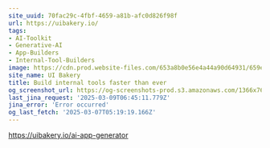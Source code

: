 ```yaml
---
site_uuid: 70fac29c-4fbf-4659-a81b-afc0d826f98f
url: https://uibakery.io/
tags:
- AI-Toolkit
- Generative-AI
- App-Builders
- Internal-Tool-Builders
image: https://cdn.prod.website-files.com/653a8b0e56e4a44a90d64931/659ed2f56dbcf48f729b3094_UIb%20(2).png
site_name: UI Bakery
title: Build internal tools faster than ever
og_screenshot_url: https://og-screenshots-prod.s3.amazonaws.com/1366x768/80/false/502afb5e36da691bbe35bc7a53dca9e5d25db9302f35b31e9d01b1bfdef46971.jpeg
last_jina_request: '2025-03-09T06:45:11.779Z'
jina_error: 'Error occurred'
og_last_fetch: '2025-03-07T05:19:19.166Z'
---
```

https://uibakery.io/ai-app-generator
